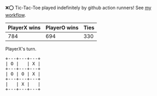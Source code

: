 :x::o: Tic-Tac-Toe played indefinitely by github action runners! See [my workflow](.github/workflows/play.yaml).

|PlayerX wins|PlayerO wins|Ties|
|-|-|-|
|784|694|330|

PlayerX's turn.

<pre>
+---+---+---+
| O |   | X |
+---+---+---+
| O | O | X |
+---+---+---+
|   | X |   |
+---+---+---+
</pre>
